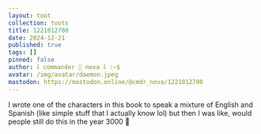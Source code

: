 ```yaml
---
layout: toot
collection: toots
title: 1221012700
date: 2024-12-21
published: true
tags: []
pinned: false
author: ⸸ commander ░ nova ⸸ :~$
avatar: /img/avatar/daemon.jpeg
mastodon: https://mastodon.online/@cmdr_nova/1221012700
---
```


I wrote one of the characters in this book to speak a mixture of English and Spanish (like simple stuff that I actually know lol) but then I was like, would people still do this in the year 3000 🤔
